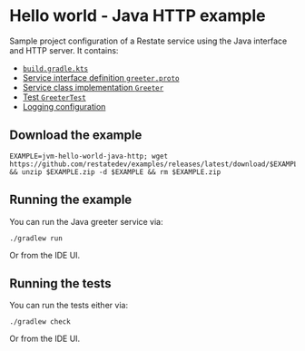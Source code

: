 # Hello world - Java HTTP example

Sample project configuration of a Restate service using the Java interface and HTTP server. It contains:

* [`build.gradle.kts`](build.gradle.kts)
* [Service interface definition `greeter.proto`](src/main/proto/greeter.proto)
* [Service class implementation `Greeter`](src/main/java/dev/restate/sdk/examples/Greeter.java)
* [Test `GreeterTest`](src/test/java/dev/restate/sdk/examples/GreeterTest.java)
* [Logging configuration](src/main/resources/log4j2.properties)

## Download the example

```shell
EXAMPLE=jvm-hello-world-java-http; wget https://github.com/restatedev/examples/releases/latest/download/$EXAMPLE.zip && unzip $EXAMPLE.zip -d $EXAMPLE && rm $EXAMPLE.zip
```

## Running the example

You can run the Java greeter service via:

```shell
./gradlew run
```

Or from the IDE UI.

## Running the tests

You can run the tests either via:

```shell
./gradlew check
```

Or from the IDE UI.